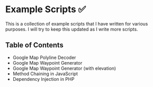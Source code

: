 # Example Scripts ✅

This is a collection of example scripts that I have written for various purposes. I will try to keep this updated as I write more scripts.

## Table of Contents

- Google Map Polyline Decoder
- Google Map Waypoint Generator
- Google Map Waypoint Generator (with elevation)
- Method Chaining in JavaScript
- Dependency Injection in PHP
